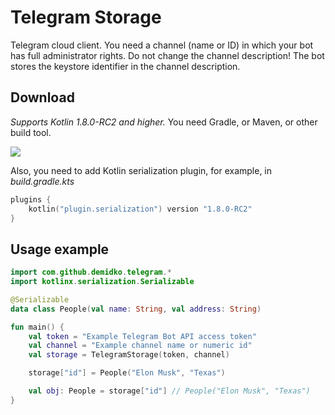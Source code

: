 # Telegram Storage

Telegram cloud client. You need a channel (name or ID) in which your bot has full administrator
rights. Do not change the channel description! The bot stores the keystore identifier in the channel
description.

## Download

_Supports Kotlin 1.8.0-RC2 and higher._ You need Gradle, or Maven, or other build tool. 

[![](https://jitpack.io/v/demidko/telegram-storage.svg)](https://jitpack.io/#demidko/telegram-storage)

Also, you need to add Kotlin serialization plugin, for example, in _build.gradle.kts_
```kotlin
plugins {
    kotlin("plugin.serialization") version "1.8.0-RC2"
}
```

## Usage example

```kotlin
import com.github.demidko.telegram.*
import kotlinx.serialization.Serializable

@Serializable
data class People(val name: String, val address: String)

fun main() {
    val token = "Example Telegram Bot API access token"
    val channel = "Example channel name or numeric id"
    val storage = TelegramStorage(token, channel)

    storage["id"] = People("Elon Musk", "Texas")

    val obj: People = storage["id"] // People("Elon Musk", "Texas")
}
```
